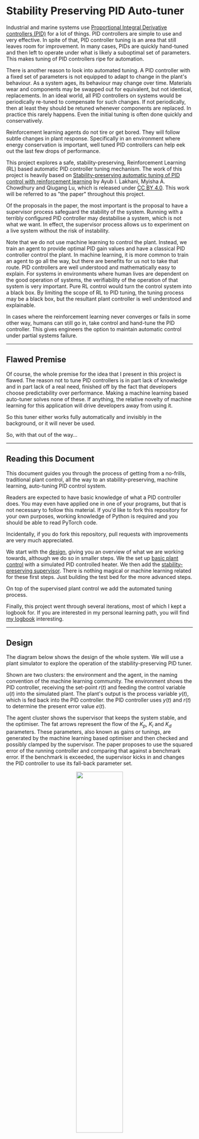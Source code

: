 # Stability Preserving PID Auto-tuner
Industrial and marine systems use
[Proportional Integral Derivative controllers (PID)](https://en.wikipedia.org/wiki/PID_controller)
for a lot of things. PID controllers are simple to use and very effective. In
spite of that, PID controller tuning is an area that still leaves room for
improvement. In many cases, PIDs are quickly hand-tuned and then left to
operate under what is likely a suboptimal set of parameters. This makes tuning
of PID controllers ripe for automation.

There is another reason to look into automated tuning. A PID controller with a
fixed set of parameters is not equipped to adapt to change in the plant's
behaviour. As a system ages, its behaviour may change over time. Materials wear
and components may be swapped out for equivalent, but not identical,
replacements. In an ideal world, all PID controllers on systems would be
periodically re-tuned to compensate for such changes. If not periodically, then
at least they should be retuned whenever components are replaced. In practice
this rarely happens. Even the initial tuning is often done quickly and
conservatively.

Reinforcement learning agents do not tire or get bored. They will follow subtle
changes in plant response. Specifically in an environment where energy
conservation is important, well tuned PID controllers can help eek out the last
few drops of performance.

This project explores a safe, stability-preserving, Reinforcement Learning (RL)
based automatic PID controller tuning mechanism. The work of this project is
heavily based on
[Stability-preserving automatic tuning of PID control with reinforcement learning](https://arxiv.org/abs/2112.15187)
by Ayub I. Lakhani, Myisha A. Chowdhury and Qiugang Lu, which is released under
[CC BY 4.0](https://creativecommons.org/licenses/by/4.0/). This work will be
referred to as "the paper" throughout this project.

Of the proposals in the paper, the most important is the proposal to have a
supervisor process safeguard the stability of the system. Running with a
terribly configured PID controller may destabilise a system, which is not what
we want. In effect, the supervisor process allows us to experiment on a live
system without the risk of instability.

Note that we do not use machine learning to control the plant. Instead, we train
an agent to provide optimal PID gain values and have a classical PID controller
control the plant. In machine learning, it is more common to train an agent to
go all the way, but there are benefits for us not to take that route. PID
controllers are well understood and mathematically easy to explain. For systems
in environments where human lives are dependent on the good operation of
systems, the verifiability of the operation of that system is very important.
Pure RL control would turn the control system into a black box. By limiting the
scope of RL to PID tuning, the tuning process may be a black box, but the
resultant plant controller is well understood and explainable.

In cases where the reinforcement learning never converges or fails in some other
way, humans can still go in, take control and hand-tune the PID controller. This
gives engineers the option to maintain automatic control under partial systems
failure.

---
## Flawed Premise
Of course, the whole premise for the idea that I present in this project is
flawed. The reason not to tune PID controllers is in part lack of knowledge and
in part lack of a real need, finished off by the fact that developers choose
predictability over performance. Making a machine learning based auto-tuner
solves none of these. If anything, the relative novelty of machine learning for
this application will drive developers away from using it.

So this tuner either works fully automatically and invisibly in the background,
or it will never be used.

So, with that out of the way...

---
## Reading this Document
This document guides you through the process of getting from a no-frills,
traditional plant control, all the way to an stability-preserving, machine
learning, auto-tuning PID control system.

Readers are expected to have basic knowledge of what a PID controller does. You
may even have applied one in one of your programs, but that is not necessary to
follow this material. If you'd like to fork this repository for your own
purposes, working knowledge of Python is required and you should be able to read
PyTorch code.

Incidentally, if you do fork this repository, pull requests with improvements
are very much appreciated.

We start with the [design](#design), giving you an overview of what we are
working towards, although we do so in smaller steps. We the set up
[basic plant control](#running-basic-plant-control) with a simulated PID
controlled heater. We then add the
[stability-preserving supervisor](#add-stability-preserving-supervisor). There
is nothing magical or machine learning related for these first steps. Just
building the test bed for the more advanced steps.

On top of the supervised plant control we add the automated tuning process.

Finally, this project went through several iterations, most of which I kept a
logbook for. If you are interested in my personal learning path, you will find
[my logbook](documentation/iterations.md) interesting.

---
## Design
The diagram below shows the design of the whole system. We will use a plant
simulator to explore the operation of the stability-preserving PID tuner.

Shown are two clusters: the environment and the agent, in the naming convention
of the machine learning community. The environment shows the PID controller,
receiving the set-point $r(t)$ and feeding the control variable $u(t)$ into the
simulated plant. The plant's output is the process variable $y(t)$, which is fed
back into the PID controller. the PID controller uses $y(t)$ and $r(t)$ to
determine the present error value $e(t)$.

The agent cluster shows the supervisor that keeps the system stable, and the
optimiser. The fat arrows represent the flow of the $K_p$, $K_i$ and $K_d$
parameters. These parameters, also known as gains or tunings, are generated by
the machine learning based optimiser and then checked and possibly clamped by
the supervisor. The paper proposes to use the squared error of the running
controller and comparing that against a benchmark error. If the benchmark is
exceeded, the supervisor kicks in and changes the PID controller to use its
fall-back parameter set.

<p align="center" width="100%">
    <img width="50%" src="images/stability-preserving-pid-autotuner.png"> 
</p>

The simulated plant is shown in a green colour, while the brown components would
also be deployed to a production environment.

Where the diagrams in the paper show tight integration between the optimiser and
the environment, we keep these separate. The driver program queries the machine
learning model for PID gains and hands these to the supervisor to run episodes
with. The supervisor gives the episode results back to the driver program, who
feeds that into the machine learning model for learning. The optimiser does not
observe the plant directly. This makes experimentation much easier.

### The Agent's Action Space and Action Scaling

Most reinforcement learning algorithms have a discrete action space. In this
project, we try to learn the PID parameters and these are continuous,
effectively creating an infinite action space. There are algorithms that can
deal with continuous action spaces, and this project applies
[Deep Deterministic Policy Gradient (DDPG)](https://arxiv.org/abs/1509.02971v6),
as proposed in the paper.

Though we chose not to do so, there are ways we could have made the action space
discrete. For example, we could have used increase/decrease controls on each PID
parameter.

Before we can apply the chosen action, we have to scale it. The agent chooses
each of its three action values between 0.0 and 1.0. The PID controller uses
gain values that can range in the 100's for the proportional gain, but are
probably much lower for the integral gain and even lower for the derivative
gain. The PID controller also expects PID parameters to either all be positive
(for forward acting control) or all be negative (for reverse acting control).
All this to say that we need a scaling function that maps the chosen action
values onto the gain values. We do this by multiplying each gain value
separately, so that we can have different values for each gain.

### The Agent's Observation Space

The agent's observation acts as input features to the neural networks. The size
of the observation space is an important factor in the number of trainable
parameters, which in turn reflects on how long it takes to train the agent.
Feature reduction is one way to improve learning times.

In the paper, the authors talk take the "_trajectory_" of the process variable
and control variable values, which we will do as well. In our code we take the
trajectory by selecting 12 evenly spaced points on the episode's values for the
process and control variables. Note that the set-point nor the error is part of
the observation space. These factor into the process and control variables. If
we don't have enough values, we simply zero-pad these on the right to ensure we
always have precisely 24 values.



---
## Virtual Environment and Dependencies
We tried to lock down every dependencys into a `requirements.txt` file, but not
all dependencies are trivial to install via the `pip` command. Notably,
maintenance of TCLab has stopped due to personal circumstances of the
maintainer. The latest `pip`-installable version is not compatible with the
newer Python versions. Thus, we install that package manually.

```bash
$ python3 -m venv venv
$ source venv/bin/activate
(venv) $ pip install https://github.com/jckantor/TCLab/archive/master.zip
(venv) $ pip install -r requirements.txt
```

With the virtual environment set up, you are now ready to run the code for this
project. If you don't use virtual environments a lot, don't forget to activate
it when you return to the project.

---
## Basic Plant Control
Before we worry about the complexity of supervision and automatic PID tuning, we
need an environment where we can control a plant. This script brings the control
components together into a working simulation. These just use a fixed set of PID
parameters.

For the simulated plant, we'll use
[Temperature Control Lab (TCLab)](http://www.apmonitor.com/pdc/index.php/Main/ArduinoTemperatureControl)
by [APMonitor](https://apmonitor.com). The advantage of TCLab is that it can be
used in code as simulator as well as being available as Arduino shield for real
world testing. The TCLab has two heating elements, but we only use one of them
for this project.

For the PID controller, we use
[simple_pid](https://simple-pid.readthedocs.io/en/latest/user_guide.html) by
[Martin Lundberg](https://github.com/m-lundberg). This is a neat little PID
controller library for Python. We don't use its `output_limits` property, but
implement capping $u(t)$ in code. That way we can plot the capped versus
uncapped values in the graphs during analysis. This gives a sense of how well
the capacity of the plant matches the desired control range.

Simulations with the plant control class run in episodes of length $T$, as is
being done in the paper. Working with time-limited episodes gives each run a
simple end condition. Later on, it gives us a nice granularity for training
machine learning models.

### TCLab Details
The TCLab has two heating elements and two temperature sensors, as shown in the
diagram below. The diagram also shows the variable names that we use for each
item. For normal simulations, we only use heater $U1$ and sensor $T1$.

<p align="center" width="100%">
    <img width="50%" src="images/tclab.png"> 
</p>

Interestingly, the two heating elements do interact, as shown by the dashed line
between the arrows. You can see it when you look at the secondary process
variable in the graphs below. When we switch on (say) heater `U1`, the
temperature for the other heater rises slightly, as measured on `T2`. This is
true for the simulated as well as the physical systems. In fact, experimenting
with this interaction is part of the course materials designed for the TCLab. We
may use this at a later stage to simulate component wear.

### Time and Realtime
Since we plan to run this system on actual hardware, we run the simulations in
real, wall-clock time. This means that simulations run for a long time to get
results. Training 2000 episodes, like in the paper, will take almost a week of
wall-clock time.

See also:
[Synchronising with Real Time](https://tclab.readthedocs.io/en/latest/notebooks/03_Synchronizing_with_Real_Time.html)
for the TCLab and for `simple_pid` see
[`__call()__` API reference](https://simple-pid.readthedocs.io/en/latest/reference.html#simple_pid.pid.PID.__call__).

### Running Basic Plant Control
Here is how to run the basic plant control. For now, the set-point is just a
fixed value of $23 \celsius$.

The programming is cyclic, just like it would be on a PLC, for example. In fact,
if you own a TCLab device, you can use this loop to control that. Much as I like
matrix processing and its efficiency, the matrix programming model does not fit
the continuous control loop that is common for live systems.

If you own a TCLab device, edit the script to set `IS_HARDWARE` to `True` (it
defaults to `False`). That will make the control loop start controlling the
actual device.

```sh
(venv) $ python plant_control.py
```

The program runs continuously. You can break out of it using `^C`.

The episodes are saved under `./episodes/` as
[Apache Parquet](https://parquet.apache.org/) data frames. You can load these
easily with Panda's for further processing. To help better understand what is
the plant and the controller are doing, each episode is plotted in a few graphs.
You can find these plots under `./episodes`, as mentioned previously. here is an
example of such a graph, with a few explanatory pointers.

<p align="center" width="100%">
    <img width="80%" src="images/viz-basic-episode.png"> 
</p>

The top two graphs are pretty easy to read: they show what the termperatures and
heaters are doing. The three smaller graphs at the bottom expose the internal
state of the PID controllers, something you would normally not have access to.
To be clear: these are not the PID gains or parameter vaiues. They are the
internal values that the PID controller uses to calculate its output. The PID
gains do not change during an episode. Well, not for the basic plant control,
anyway.

---
## Add Stability Preserving Supervisor
The supervisor behaves as the paper proposes: monitor the running error and if
that exceeds a benchmark value, reconfigure the PID controller with known-good,
fall-back parameters. At the end of each episode, the PID controller is reset
with a fresh set of PID gains and the supervisor resets the running error.

An alternative might have been to have the baseline controller run alongside the
operational controller and have the supervisor switch between the two. The
problem with that is that the supervisor cannot determine $y(t)'$ for the stable
controller, because its $u(t)'$ is not passed through the plant.

More formally, the running error $RR(t)$ is compared to benchmark error
$R_{bmk}$. If $RR(t) > R_{bmk}$, the supervisor goes into fall-back state. After
each $T$ steps, the PID controller goes back to the normal state. The state
machine is shown below.

<p align="center" width="100%">
    <img width="40%" src="images/state-diagram.png"> 
</p>

This is a bit confusing for three reasons: first, the _name_ suggests $RR(t)$ is
the running reward, but the actual use is that of running error. Second, we
compare a _running_ total against a _static_ benchmark. Third, in reinforcement
learning, using a reward is more common than using loss. Here we call it a
reward, but it is really just the inverse of the squared error, i.e. the inverse
of the loss. In our implementation we chose to use the same naming as in the
paper, in spite of them being a little confusing. Apologies if that is
confusing.

### Running Supervised Plant Control
Here is how to run the supervised plant control, with the set-point of
$23 \celsius$. The episodes are saved under `./episodes/` as before.

```sh
(venv) $ python supervised_plant_control.py
```

To get a sense of how the supervisor helps, you can run a completely random
agent. This agent just generates random values as PID gains and passes them to
the supervisor to try. As you will see, in the vast majority of cases, the
supervisor will have to revert the PID to using the fall-back values instead.

```sh
(venv) $ python random_but_stable_pid_autotuner.py
```

Again, the data and graphs are saved uner `./episodes`. Below is an example of a
graph where the supervisor had to step in and revert to known-stable PID values.

<p align="center" width="100%">
    <img width="80%" src="images/viz-fall-back-state.png"> 
</p>

In that plot, we can see the supervisor kick in around the $t \approx 230$ mark.
The beige area signifies that the supervisor is in `STATE_FALLBACK` for the
remainder of the episode. As we can see from the plots, the heater is driven
rather eratically. Once the fall-back parameters have been applied, the system
settles down again.

In this specific example, we can see that $K_p$ is too large, causing the heater
to be driven too hard. $K_i$ is working harder and harder to compensate, until
the supervisor decides the accumulated error is too great and clamps down.

We now have a stable test platform to experiment on. We can experiment with PID
parameters, without having to worry so much about the system becoming unstable.
The supervisor works nicely and the graphs give insight in what is going on
inside the controller. From here, we should start actually tuning.

---
## Auto-tuner
With the supervisor ready to take over in case the control loop becomes unstable,
we turn out attention to the auto tuning. As in the paper, we will use
[Deep Deterministic Policy Gradients (DDPG)](https://www.youtube.com/watch?v=6Yd5WnYls_Y),
adding a simple priming system to make sure the agent starts with a helpful set
of example data in its replay buffer.

The code is largely copied from our own 
[PyTorch DDPG Tutorial Implementation](https://github.com/kjkoster/ddpg-continuous-tutorial),
which in turn is a mostly-copy of
[Reinforcement Learning in Continuous Action Spaces | DDPG Tutorial (PyTorch)](https://www.youtube.com/watch?v=6Yd5WnYls_Y)
by
[Machine Learning with Phil](https://www.youtube.com/@MachineLearningwithPhil).

[DDPG and TD3 (RLVS 2021 version)](https://www.youtube.com/watch?v=0D6a0a1HTtc) by [Olivier Sigaud](https://www.youtube.com/@OlivierSigaud)

### Priming

To give the agent a head start, we first run through a priming stage. Here we
try to identify what good and bad values are for the PID gains. If nothing else,
this helps getting a sense of where the cluster of optimal PID values can be
found.

The priming cycle takes advantage of the decoupling of the agent from the
supervisor. As the program starts, the driver simply uses three separate agents
to generate PID values. For the first 250 episodes it relies on a noisy agent,
which generates PID gains that are close to the fall-back values. The next 250
episodes are handled by the random agent. The random agent picks random values
in the entire search space. For the remainder of the episodes, the driver
program relies only on the DDPG agent to generate PID values.

<p align="center" width="100%">
    <img width="80%" src="images/priming-agents.png"> 
</p>

Regardless of which agent proposed the PID gains, the episode results are fed
into the DDPG agent's memory to learn from. This means that by the time the DDPG
agent actually comes on-line, it has already learnt from 500 episodes, both good
and bad, giving it a head start.

### Running the DDPG Agent Optimized, Supervised Plant Control

You can run the agent as follows. The agent primes the replay buffer with random
and with fall-back-related PID gain values. This will take almost two days (some
41 hours) and _after that_ DDPG needs time to learn. Useful results should take
a week or so of time (sorry).

```sh
(venv) $ python autotuning_supervised_plant_control.py
```

Once running, you can plot the progression over the episodes using the plotting
script.

```sh
(venv) $ python python plot_learning.py episodes/*.parquet
```

You can then see the progress of your agent in the generated files
`learning.png` and learning3d.png`.


